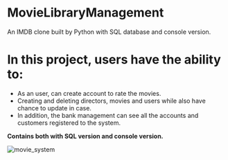 # MovieLibraryManagement
An IMDB clone built by Python with SQL database and console version.
<h1>In this project, users have the ability to: </h1>

* As an user, can create account to rate the movies.
* Creating and deleting directors, movies and users while also have chance to update in case.
* In addition, the bank management can see all the accounts and customers registered to the system.

**Contains both with SQL version and console version.**

![movie_system](https://github.com/rizacan-ozcan/MovieLibraryManagement/assets/159938012/e41ad567-67a6-4841-8caf-657d549b4c38)
